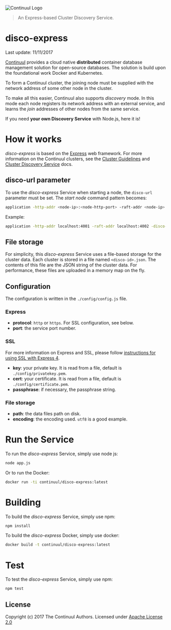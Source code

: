 ![Continuul Logo][]

> An Express-based Cluster Discovery Service.

# disco-express

Last update: 11/11/2017

<!--[![npm version][npm-badge]][npm-url]-->
<!--[![Build Status][travis-badge]][travis-url]-->
<!--[![Dependency Status][david-badge]][david-url]-->
<!--[![Coveralls][BadgeCoveralls]][Coveralls]-->

[Continuul][] provides a cloud native **distributed** container database
management solution for open-source databases. The solution is build upon
the foundational work Docker and Kubernetes.

To form a Continuul cluster, the joining node must be supplied with the network
address of some other node in the cluster.

To make all this easier, Continuul also supports *discovery* mode. In this
mode each node registers its network address with an external service, and
learns the *join* addresses of other nodes from the same service.

If you need **your own Discovery Service** with Node.js, here it is!

# How it works

*disco-express* is based on the [Express][] web framework. For more information
on the Continuul clusters, see the [Cluster Guidelines][] and
[Cluster Discovery Service][] docs.

## disco-url parameter

To use the *disco-express* Service when starting a node, the  `disco-url`
parameter must be set. The *start node* command pattern becomes:

```sh
application -http-addr <node-ip>:<node-http-port> -raft-addr <node-ip>:<node-raft-port> -disco-id <cluster-disco-id> -disco-url <your-service-URL> <node-data-directory>
```

Example:

```sh
application -http-addr localhost:4001 -raft-addr localhost:4002 -disco-id b3da7185-725f-461c-b7a4-13f185bd5007 -disco-url http://myhost:8081 ~/node.1
```

## File storage

For simplicity, this *disco-express* Service uses a file-based storage for
the cluster data. Each cluster is stored in a file named `<disco-id>.json`.
The contents of this file are the JSON string of the cluster data. For
performance, these files are uploaded in a memory map on the fly.

## Configuration

The configuration is written in the `./config/config.js` file.

### Express

- **protocol**: `http` or `https`. For SSL configuration, see below.
- **port**: the service port number.

### SSL
For more information on Express and SSL, please follow [instructions for using SSL with Express 4][].

- **key**: your private key. It is read from a file, default is `./config/privatekey.pem`.
- **cert**: your certificate. It is read from a file, default is `./config/certificate.pem`.
- **passphrase**: if necessary, the passphrase string.

### File storage

- **path**: the data files path on disk.
- **encoding**: the encoding used. `utf8` is a good example.


# Run the Service

To run the *disco-express* Service, simply use node js:

```sh
node app.js
```

Or to run the Docker:

```sh
docker run -ti continuul/disco-express:latest
```


# Building

To build the *disco-express* Service, simply use npm:

```sh
npm install
```

To build the *disco-express* Docker, simply use docker:

```sh
docker build -t continuul/disco-express:latest
```


# Test

To test the *disco-express* Service, simply use npm:

```sh
npm test
```


## License
Copyright (c) 2017 The Continuul Authors. Licensed under [Apache License 2.0][]

[Continuul Logo]: http://continuul.io/img/brand.png
[Continuul]: http://www.continuul.io
[Express]: http://expressjs.com/
[Apache License 2.0]: ./LICENSE

[instructions for using SSL with Express 4]: https://aghassi.github.io/ssl-using-express-4/

[Cluster Guidelines]: https://github.com/continuul/go-cluster/blob/master/doc/CLUSTER_MGMT.md
[Cluster Discovery Service]: https://github.com/continuul/go-cluster/blob/master/doc/DISCOVERY.md

[npm-badge]: https://badge.fury.io/js/continuul-disco-express.svg
[npm-url]: https://npmjs.com/package/continuul-disco-express
[travis-badge]: https://travis-ci.org/jack-y/continuul-disco-express.svg
[travis-url]: https://travis-ci.org/jack-y/continuul-disco-express
[david-badge]: https://david-dm.org/jack-y/continuul-disco-express.svg
[david-url]: https://david-dm.org/jack-y/continuul-disco-express
[Coveralls]: https://coveralls.io/github/jack-y/continuul-disco-express?branch=master
[BadgeCoveralls]: https://coveralls.io/repos/github/jack-y/continuul-disco-express/badge.svg?branch=master
